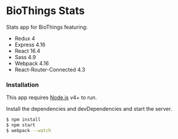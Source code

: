 # BioThings Stats

Stats app for BioThings featuring:

  - Redux 4
  - Express 4.16
  - React 16.4
  - Sass 4.9
  - Webpack 4.16
  - React-Router-Connected 4.3

### Installation

This app requires [Node.js](https://nodejs.org/) v4+ to run.

Install the dependencies and devDependencies and start the server.

```sh
$ npm install
$ npm start
$ webpack --watch
```
